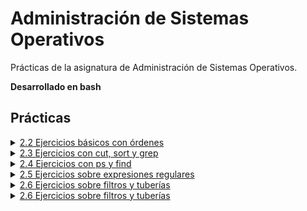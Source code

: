 # Administración de Sistemas Operativos

Prácticas de la asignatura de Administración de Sistemas Operativos.

**Desarrollado en bash**

## Prácticas

<details>
   <summary>
      <a href="./pract-2/2.2-ejercicios-basicos-con-ordenes/">2.2 Ejercicios básicos con órdenes</a>
   </summary>

1.  [Determinar en qué archivos se encuentra la cadena `PATH`](./pract-2/2.2-ejercicios-basicos-con-ordenes/1.md)
2.  [Obtener todos los procesos del sistema](./pract-2/2.2-ejercicios-basicos-con-ordenes/2.md)
3.  [Obtener todos los procesos del usuario actual](./pract-2/2.2-ejercicios-basicos-con-ordenes/3.md)
4.  [Finalizar un proceso con un identificador de proceso dado](./pract-2/2.2-ejercicios-basicos-con-ordenes/4.md)
5.  [Finalizar todos los procesos que consisten en la ejecución de un determinado fichero ejecutable](./pract-2/2.2-ejercicios-basicos-con-ordenes/5.md)
6.  [Lanzar el programa Firefox y matarlo desde una terminal](./pract-2/2.2-ejercicios-basicos-con-ordenes/6.md)
7.  [Verificar que el contenido de dos archivos coincide](./pract-2/2.2-ejercicios-basicos-con-ordenes/7.md)
8.  [Hacer que todos los archivos existentes en mi directorio actual sólo puedan ser ejecutados por su propietario](./pract-2/2.2-ejercicios-basicos-con-ordenes/8.md)
9.  [Crear un archivo vacío de nombre `prueba`](./pract-2/2.2-ejercicios-basicos-con-ordenes/9.md)
10. [Cambiar la fecha de la última actualización al fichero `prueba` a 15/01/2002](./pract-2/2.2-ejercicios-basicos-con-ordenes/10.md)
11. [Cambiar el propietario del fichero `prueba`](./pract-2/2.2-ejercicios-basicos-con-ordenes/11.md)
12. [Cambiar el grupo propietario del fichero `prueba`](./pract-2/2.2-ejercicios-basicos-con-ordenes/12.md)
13. [Localizar a partir del directorio actual todos los archivos propiedad del usuario root](./pract-2/2.2-ejercicios-basicos-con-ordenes/13.md)
14. [Localizar todos los archivos en el sistema cuyo nombre contenga la cadena `rc`](./pract-2/2.2-ejercicios-basicos-con-ordenes/14.md)
15. [Localizar todos los archivos del sistema que hayan sido modificados en el día de hoy](./pract-2/2.2-ejercicios-basicos-con-ordenes/15.md)
16. [Borrar todos los ficheros regulares con extensión `.txt` del directorio `/tmp` que tengan más de dos días de antigüedad](./pract-2/2.2-ejercicios-basicos-con-ordenes/16.md)

</details>

<details>
   <summary>
      <a href="./pract-2/2.3-ejercicios-con-cut-sort-y-grep/">2.3 Ejercicios con cut, sort y grep</a>
   </summary>

1.  [Mostrar un listado en pantalla con el primer y el quinto campo de todas las líneas del fichero `/etc/passwd`](./pract-2/2.3-ejercicios-con-cut-sort-y-grep/1.md)
2.  [Mostrar un listado en pantalla que contenga desde el primer byte hasta el tercero y desde el quinto hasta el octavo del fichero `/etc/passwd`](./pract-2/2.3-ejercicios-con-cut-sort-y-grep/2.md)
3.  [Mostar un listado en pantalla con el primer y el quinto campo de todas las líneas del fichero `/etc/passwd`. El listado debe estar ordenado alfabéticamente por el segundo campo](./pract-2/2.3-ejercicios-con-cut-sort-y-grep/3.md)
4.  [Mostrar un listado en pantalla con el primer, el tercer y el quinto campo de todas las líneas del fichero `/etc/passwd`. El listado debe estar ordenado por el identificador de usuario](./pract-2/2.3-ejercicios-con-cut-sort-y-grep/4.md)
5.  [Mostrar un listado en pantalla con el primer, el tercer y el quinto campo de todas las líneas del fichero `/etc/passwd`. El listado debe estar ordenado según el contenido de los caracteres 2, 3 y 4 de cada línea](./pract-2/2.3-ejercicios-con-cut-sort-y-grep/5.md)
6.  [Mostrar un listado con el primer y el quinto campo del fichero `/etc/passwd` que incluya solamente aquellas líneas que contengan la cadena `root` y esté ordenado alfabéticamente por el primer campo](./pract-2/2.3-ejercicios-con-cut-sort-y-grep/6.md)
7.  [Mostrar un listado ordenado por el identificador de usuario de todas las líneas del fichero `/etc/passwd` que contengan la cadena `bash`](./pract-2/2.3-ejercicios-con-cut-sort-y-grep/7.md)
8.  [Mostrar un listado numerado de todas las líneas del fichero `/etc/passwd` que contengan la cadena `bash`](./pract-2/2.3-ejercicios-con-cut-sort-y-grep/8.md)
9.  [Mostrar el número de líneas del fichero `/etc/passwd` que contengan la cadena `bash`](./pract-2/2.3-ejercicios-con-cut-sort-y-grep/9.md)

</details>

<details>
   <summary>
      <a href="./pract-2/2.4-ejercicios-con-ps-y-find/">2.4 Ejercicios con ps y find</a>
   </summary>

1.  [Mostrar un listado que contenga el PID de todos los procesos lanzados en el sistema que en el campo `command`tengan la cadena`bash`](./pract-2/2.4-ejercicios-con-ps-y-find/1.md)
2.  [Obtener el número de procesos que hay lanzados en el sistema que en el campo `command` tengan la cadena `bash`](./pract-2/2.4-ejercicios-con-ps-y-find/2.md)
3.  [Mostrar un listado con todos los procesos que se estén ejecutando en el sistema. Cada línea contendrá el identificador y la orden asociada al proceso correspondiente. El listado deberá estar ordenado por el identificador de proceso](./pract-2/2.4-ejercicios-con-ps-y-find/3.md)
4.  [Mostrar el tiempo de sistema consumido, el identificador del proceso y la orden ejecutada para todos los procesos que se estén ejecutando en el sistema. El listado debe estar ordenado por el tiempo del sistema consumido](./pract-2/2.4-ejercicios-con-ps-y-find/4.md)
5.  [Mostrar todos los procesos pertenecientes al usuario `root` que se estén ejecutando en el sistema, pero solo aquellos que se han lanzado en una terminal (`tty`) y ordenados por el nombre de la terminal](./pract-2/2.4-ejercicios-con-ps-y-find/5.md)
6.  [Mostrar todos los procesos que se están ejecutando en el sistema, que no pertenezcan al usuario `root`, con los siguientes atributos: su tamaño en memoria virtual, su identificador de proceso, el nombre del usuario y la orden ejecutada](./pract-2/2.4-ejercicios-con-ps-y-find/6.md)
7.  [Mostrar un listado de todos los archivos contenidos en el directorio `/root` cuyo propietario sea el usuario `root` y que sean de tipo regular o directorio](./pract-2/2.4-ejercicios-con-ps-y-find/7.md)
8.  [Realizar una búsqueda en el directorio `/root` de todos los ficheros regulares del usuario `root` y mostrar los permisos para cada uno de ellos](./pract-2/2.4-ejercicios-con-ps-y-find/8.md)
9.  [Obtener los archivos del sistema que no sean propiedad del usuario `root` ni del grupo `root` y cuyo tamaño supere los 1024 KiB](./pract-2/2.4-ejercicios-con-ps-y-find/9.md)
10. [Obtener los archivos del sistema que sean propiedad del usuario `root` que sean ejecutables y tengan un tamaño que supere los 1024 KiB](./pract-2/2.4-ejercicios-con-ps-y-find/10.md)
11. [Listar los archivos de los directorios `/bin`, `/sbin` y `/usr/bin` cuyos permisos sean 777](./pract-2/2.4-ejercicios-con-ps-y-find/11.md)

</details>

<details>
   <summary>
      <a href="./pract-2/2.5-ejercicios-sobre-expresiones-regulares/">2.5 Ejercicios sobre expresiones regulares</a>
   </summary>

1. [Palabras que empiezan por vocal](./pract-2/2.5-ejercicios-sobre-expresiones-regulares/1.md)
2. [Palabras que tienen exactamente cinco letras](./pract-2/2.5-ejercicios-sobre-expresiones-regulares/2.md)
3. [Palabras que tienen menos de cinco letras](./pract-2/2.5-ejercicios-sobre-expresiones-regulares/3.md)
4. [Palabras que empiezan por vocal y terminan en `tion`](./pract-2/2.5-ejercicios-sobre-expresiones-regulares/4.md)
5. [Palabras que empiezan por vocal, terminan en `tion` y tienen hasta ocho letras](./pract-2/2.5-ejercicios-sobre-expresiones-regulares/5.md)
6. [Palabras que no contienen vocales](./pract-2/2.5-ejercicios-sobre-expresiones-regulares/6.md)
7. [Palabras en las que `sh` aparece al menos dos veces](./pract-2/2.5-ejercicios-sobre-expresiones-regulares/7.md)

</details>

<details>
   <summary>
      <a href="./pract-2/2.6-ejercicios-sobre-filtros-y-tuberias/">2.6 Ejercicios sobre filtros y tuberías</a>
   </summary>

1. [Obtener los nombres de las cuentas de usuario del sistema, ordenados alfabéticamente. (pista: `cut`)](./pract-2/2.6-ejercicios-sobre-filtros-y-tuberias/1.md)
2. [Obtener los nombres de cuentas de usuario del sistema que contengan alguna letra mayúscula. (pista: `grep`)](./pract-2/2.6-ejercicios-sobre-filtros-y-tuberias/2.md)
3. [Encontrar los GID que se utilizan más de una vez en el fichero `/etc/passwd`. El GID es el campo número 4. Hay que devolver la lista de GID que se repiten. (pista: `uniq`)](./pract-2/2.6-ejercicios-sobre-filtros-y-tuberias/3.md)
4. [Quitar los comentarios de un fichero de texto. Un comentario empieza por el carácter `#` y llega hasta el final de la línea. La salida de la orden debe ser el contenido del fichero original, con todos los comentarios eliminados. (pista: `cut`)](./pract-2/2.6-ejercicios-sobre-filtros-y-tuberias/4.md)
5. [Contar el número de apariciones de una palabra dentro de un fichero de texto. La palabra se pasa como argumento en la orden. Se considera que una palabra es un grupo de caracteres sin espacios ni tabuladores: el espacio o el tabulador actúan como separadores de palabras. (pista: usar `tr` para transformar espacios en saltos de línea)](./pract-2/2.6-ejercicios-sobre-filtros-y-tuberias/5.md)
6. [Determinar cuántos shells distintos se están usando en fichero `/etc/passwd`. (pista: `sort`, `uniq`, `wc`)](./pract-2/2.6-ejercicios-sobre-filtros-y-tuberias/6.md)
7. [Descubrir si existen varios usuarios con el mismo UID. (pista: `sort`, `uniq`)](./pract-2/2.6-ejercicios-sobre-filtros-y-tuberias/7.md)
8. [¿Cuántos dispositivos de tipo carácter o bloque hay definidos en el sistema? (pista: los dispositivos que reconoce el sistema están en `/dev`)](./pract-2/2.6-ejercicios-sobre-filtros-y-tuberias/8.md)
9. [Obtener el número de procesos que hay actualmente ejecutándose en el sistema resolviendo funciones del escritorio Gnome (nota: todos los programas del entorno Gnome comienzan por `gnome-`)](./pract-2/2.6-ejercicios-sobre-filtros-y-tuberias/9.md)
10. [De los procesos propiedad del usuario `usuario1`, obtener sus identificadores y el tiempo que llevan ejecutándose. La relación debe estar en orden inverso por el tiempo de ejecución. (pista: uso combinado `ps`y`sort`)](./pract-2/2.6-ejercicios-sobre-filtros-y-tuberias/10.md)
11. [ Listar los archivos del usuario `usuario1` a los que se ha accedido en los últimos siete días. (pista: `find` y expresiones numéricas)](./pract-2/2.6-ejercicios-sobre-filtros-y-tuberias/11.md)
12. [Encontrar los ficheros del usuario `usuario1` que terminan con extensión `.change` y en la misma orden cambiar su propietario a `root`. (pista: `find` con ejecución de orden en cada hallazgo)](./pract-2/2.6-ejercicios-sobre-filtros-y-tuberias/12.md)
13. [Encontrar los ficheros del usuario `usuario1` que terminan con extensión `.sh` y concatenarlos todos en un único fichero llamado `mis_scripts.txt`. (pista: `find` con ejecución de orden en cada hallazgo)](./pract-2/2.6-ejercicios-sobre-filtros-y-tuberias/13.md)

</details>

<details>
   <summary>
      <a href="./pract-2/2.7-ejercicios-sobre-filtros-y-tuberias/">2.6 Ejercicios sobre filtros y tuberías</a>
   </summary>

1. [](./pract-2/2.6-ejercicios-sobre-filtros-y-tuberias/1.md)
2. [](./pract-2/2.6-ejercicios-sobre-filtros-y-tuberias/2.md)
3. [](./pract-2/2.6-ejercicios-sobre-filtros-y-tuberias/3.md)
4. [](./pract-2/2.6-ejercicios-sobre-filtros-y-tuberias/4.md)
5. [](./pract-2/2.6-ejercicios-sobre-filtros-y-tuberias/5.md)
6. [](./pract-2/2.6-ejercicios-sobre-filtros-y-tuberias/6.md)
7. [](./pract-2/2.6-ejercicios-sobre-filtros-y-tuberias/7.md)
8. [](./pract-2/2.6-ejercicios-sobre-filtros-y-tuberias/8.md)
9. [](./pract-2/2.6-ejercicios-sobre-filtros-y-tuberias/9.md)
10. [](./pract-2/2.6-ejercicios-sobre-filtros-y-tuberias/10.md)
11. [](./pract-2/2.6-ejercicios-sobre-filtros-y-tuberias/11.md)
12. [](./pract-2/2.6-ejercicios-sobre-filtros-y-tuberias/12.md)
13. [](./pract-2/2.6-ejercicios-sobre-filtros-y-tuberias/13.md)

</details>
